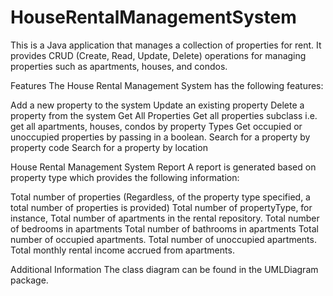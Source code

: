 # HouseRentalManagementSystem
This is a Java application that manages a collection of properties for rent. It provides CRUD (Create, Read, Update, Delete) operations for managing properties such as apartments, houses, and condos.

Features
The House Rental Management System has the following features:

Add a new property to the system
Update an existing property
Delete a property from the system
Get All Properties
Get all properties subclass i.e. get all apartments, houses, condos by property Types
Get occupied or unoccupied properties by passing in a boolean.
Search for a property by property code
Search for a property by location


House Rental Management System Report
A report is generated based on property type which provides the following information:

Total number of properties (Regardless, of the property type specified, a total number of properties is provided)
Total number of propertyType, for instance, Total number of apartments in the rental repository.
Total number of bedrooms in apartments
Total number of bathrooms in apartments
Total number of occupied apartments.
Total number of unoccupied apartments.
Total monthly rental income accrued from apartments.


Additional Information
The class diagram can be found in the UMLDiagram package.
